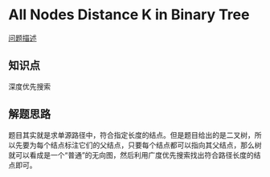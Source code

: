 # All Nodes Distance K in Binary Tree

[问题描述](https://leetcode.com/problems/all-nodes-distance-k-in-binary-tree/)

## 知识点

深度优先搜索

## 解题思路

题目其实就是求单源路径中，符合指定长度的结点。但是题目给出的是二叉树，所以先要为每个结点标注它们的父结点，只要每个结点都可以指向其父结点，那么树就可以看成是一个“普通”的无向图，然后利用广度优先搜索找出符合路径长度的结点即可。
